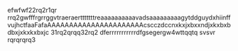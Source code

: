 efwfwf22rq2r1qr  rrq2gwfffrgrrggvtraeraertttttttreaaaaaaaaaavadsaaaaaaaaagytddguydxhiinffvujhctfaaFafaAAAAAAAAAAAAAAAAAAAAAAcscczdccnxkxjxbxxndjxkxbxbdbxjxkxkxbxjc 31rq2qrqq32rq2
dferrrrrrrrrrrdfgsegergw4wttqqtq
svsvr
rqrqrqrq3
